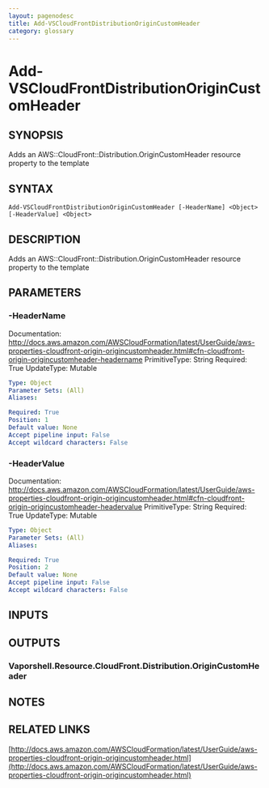 ```yaml
---
layout: pagenodesc
title: Add-VSCloudFrontDistributionOriginCustomHeader
category: glossary
---
```


# Add-VSCloudFrontDistributionOriginCustomHeader

## SYNOPSIS
Adds an AWS::CloudFront::Distribution.OriginCustomHeader resource property to the template

## SYNTAX

```
Add-VSCloudFrontDistributionOriginCustomHeader [-HeaderName] <Object> [-HeaderValue] <Object>
```

## DESCRIPTION
Adds an AWS::CloudFront::Distribution.OriginCustomHeader resource property to the template

## PARAMETERS

### -HeaderName
Documentation: http://docs.aws.amazon.com/AWSCloudFormation/latest/UserGuide/aws-properties-cloudfront-origin-origincustomheader.html#cfn-cloudfront-origin-origincustomheader-headername
PrimitiveType: String
Required: True
UpdateType: Mutable

```yaml
Type: Object
Parameter Sets: (All)
Aliases: 

Required: True
Position: 1
Default value: None
Accept pipeline input: False
Accept wildcard characters: False
```

### -HeaderValue
Documentation: http://docs.aws.amazon.com/AWSCloudFormation/latest/UserGuide/aws-properties-cloudfront-origin-origincustomheader.html#cfn-cloudfront-origin-origincustomheader-headervalue
PrimitiveType: String
Required: True
UpdateType: Mutable

```yaml
Type: Object
Parameter Sets: (All)
Aliases: 

Required: True
Position: 2
Default value: None
Accept pipeline input: False
Accept wildcard characters: False
```

## INPUTS

## OUTPUTS

### Vaporshell.Resource.CloudFront.Distribution.OriginCustomHeader

## NOTES

## RELATED LINKS

[http://docs.aws.amazon.com/AWSCloudFormation/latest/UserGuide/aws-properties-cloudfront-origin-origincustomheader.html](http://docs.aws.amazon.com/AWSCloudFormation/latest/UserGuide/aws-properties-cloudfront-origin-origincustomheader.html)

